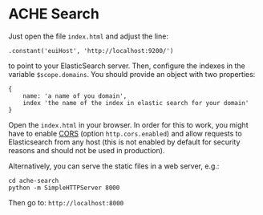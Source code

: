 # ACHE Search

Just open the file `index.html` and adjust the line:

    .constant('euiHost', 'http://localhost:9200/')

to point to your ElasticSearch server. Then, configure the indexes in the variable `$scope.domains`.
You should provide an object with two properties:

    {
        name: 'a name of you domain',
        index 'the name of the index in elastic search for your domain'
    }

Open the `index.html` in your browser. In order for this to work, you might have to enable [CORS](http://www.elastic.co/guide/en/elasticsearch/reference/current/modules-http.html) (option `http.cors.enabled`) and allow requests to Elasticsearch from any host (this is not enabled by default for security reasons and should not be used in production).

Alternatively, you can serve the static files in a web server, e.g.:

    cd ache-search
    python -m SimpleHTTPServer 8000

Then go to: `http://localhost:8000`

